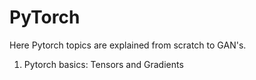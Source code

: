 # PyTorch

Here Pytorch topics are explained from scratch to GAN's.
1. Pytorch basics: Tensors and Gradients
